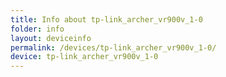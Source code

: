 ```yaml
---
title: Info about tp-link_archer_vr900v_1-0
folder: info
layout: deviceinfo
permalink: /devices/tp-link_archer_vr900v_1-0/
device: tp-link_archer_vr900v_1-0
---
```

